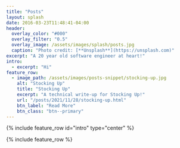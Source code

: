 ```yaml
---
title: "Posts"
layout: splash
date: 2016-03-23T11:48:41-04:00
header:
  overlay_color: "#000"
  overlay_filter: "0.5"
  overlay_image: /assets/images/splash/posts.jpg
  caption: "Photo credit: [**Unsplash**](https://unsplash.com)"
excerpt: "A 20 year old software engineer at heart!"
intro:
  - excerpt: "Hi"
feature_row:
  - image_path: /assets/images/posts-snippet/stocking-up.jpg
    alt: "Stocking Up"
    title: "Stocking Up"
    excerpt: "A technical write-up for Stocking Up!"
    url: "/posts/2021/11/28/stocking-up.html"
    btn_label: "Read More"
    btn_class: "btn--primary"
---
```


{% include feature_row id="intro" type="center" %}

{% include feature_row %}
